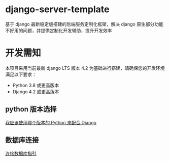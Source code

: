 # django-server-template
 基于 django 最新稳定版搭建的后端服务定制化框架，解决 django 原生部分功能不好用的问题，并提供定制化开发辅助，提升开发效率

# 开发需知

本项目采用当前最新 django LTS 版本 4.2 为基础进行搭建，请确保您的开发环境满足以下要求：

- Python 3.8 或更高版本
- Django 4.2 或更高版本

## python 版本选择

[我应该使用哪个版本的 Python 来配合 Django](https://docs.djangoproject.com/zh-hans/4.2/faq/install/#faq-python-version-support)

## 数据库连接

[连接数据库指引](https://docs.djangoproject.com/zh-hans/4.2/topics/install/#database-installation)